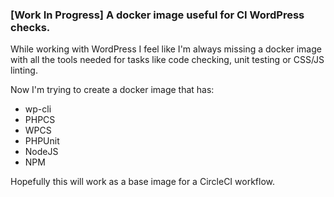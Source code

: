 ### [Work In Progress] A docker image useful for CI WordPress checks.

While working with WordPress I feel like I'm always missing a docker image with all the tools needed for tasks like code checking, unit testing or CSS/JS linting.

Now I'm trying to create a docker image that has:
- wp-cli
- PHPCS
- WPCS
- PHPUnit
- NodeJS
- NPM

Hopefully this will work as a base image for a CircleCI workflow.